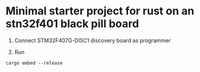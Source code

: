 
# Minimal starter project for rust on an stn32f401 black pill board

1. Connect STM32F407G-DISC1 discovery board as programmer

2. Run

```
cargo embed --release
```
